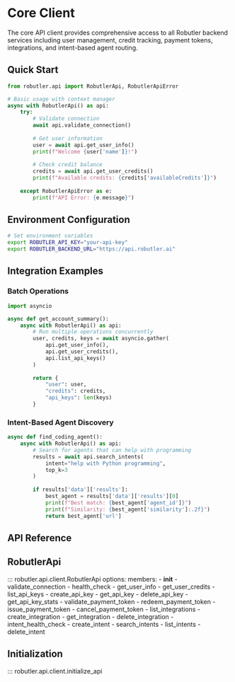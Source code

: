 # Core Client

The core API client provides comprehensive access to all Robutler backend services including user management, credit tracking, payment tokens, integrations, and intent-based agent routing.

## Quick Start

```python
from robutler.api import RobutlerApi, RobutlerApiError

# Basic usage with context manager
async with RobutlerApi() as api:
    try:
        # Validate connection
        await api.validate_connection()
        
        # Get user information
        user = await api.get_user_info()
        print(f"Welcome {user['name']}!")
        
        # Check credit balance
        credits = await api.get_user_credits()
        print(f"Available credits: {credits['availableCredits']}")
        
    except RobutlerApiError as e:
        print(f"API Error: {e.message}")
```

## Environment Configuration

```bash
# Set environment variables
export ROBUTLER_API_KEY="your-api-key"
export ROBUTLER_BACKEND_URL="https://api.robutler.ai"
```

## Integration Examples

### Batch Operations

```python
import asyncio

async def get_account_summary():
    async with RobutlerApi() as api:
        # Run multiple operations concurrently
        user, credits, keys = await asyncio.gather(
            api.get_user_info(),
            api.get_user_credits(),
            api.list_api_keys()
        )
        
        return {
            "user": user,
            "credits": credits,
            "api_keys": len(keys)
        }
```

### Intent-Based Agent Discovery

```python
async def find_coding_agent():
    async with RobutlerApi() as api:
        # Search for agents that can help with programming
        results = await api.search_intents(
            intent="help with Python programming",
            top_k=3
        )
        
        if results['data']['results']:
            best_agent = results['data']['results'][0]
            print(f"Best match: {best_agent['agent_id']}")
            print(f"Similarity: {best_agent['similarity']:.2f}")
            return best_agent['url']
```

## API Reference

## RobutlerApi

::: robutler.api.client.RobutlerApi
    options:
        members:
            - __init__
            - validate_connection
            - health_check
            - get_user_info
            - get_user_credits
            - list_api_keys
            - create_api_key
            - get_api_key
            - delete_api_key
            - get_api_key_stats
            - validate_payment_token
            - redeem_payment_token
            - issue_payment_token
            - cancel_payment_token
            - list_integrations
            - create_integration
            - get_integration
            - delete_integration
            - intent_health_check
            - create_intent
            - search_intents
            - list_intents
            - delete_intent

## Initialization

::: robutler.api.client.initialize_api 